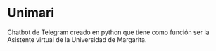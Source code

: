 # Unimari
Chatbot de Telegram creado en python que tiene como función ser la Asistente virtual de la Universidad de Margarita.
